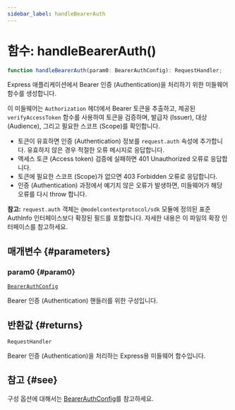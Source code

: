 ```yaml
---
sidebar_label: handleBearerAuth
---
```


# 함수: handleBearerAuth()

```ts
function handleBearerAuth(param0: BearerAuthConfig): RequestHandler;
```

Express 애플리케이션에서 Bearer 인증 (Authentication)을 처리하기 위한 미들웨어 함수를 생성합니다.

이 미들웨어는 `Authorization` 헤더에서 Bearer 토큰을 추출하고, 제공된 `verifyAccessToken` 함수를 사용하여 토큰을 검증하며, 발급자 (Issuer), 대상 (Audience), 그리고 필요한 스코프 (Scope)를 확인합니다.

- 토큰이 유효하면 인증 (Authentication) 정보를 `request.auth` 속성에 추가합니다.
  유효하지 않은 경우 적절한 오류 메시지로 응답합니다.
- 액세스 토큰 (Access token) 검증에 실패하면 401 Unauthorized 오류로 응답합니다.
- 토큰에 필요한 스코프 (Scope)가 없으면 403 Forbidden 오류로 응답합니다.
- 인증 (Authentication) 과정에서 예기치 않은 오류가 발생하면, 미들웨어가 해당 오류를 다시 throw 합니다.

**참고:**  `request.auth` 객체는 `@modelcontextprotocol/sdk` 모듈에 정의된 표준 AuthInfo 인터페이스보다 확장된 필드를 포함합니다. 자세한 내용은 이 파일의 확장 인터페이스를 참고하세요.

## 매개변수 {#parameters}

### param0 {#param0}

[`BearerAuthConfig`](/references/js/type-aliases/BearerAuthConfig.md)

Bearer 인증 (Authentication) 핸들러를 위한 구성입니다.

## 반환값 {#returns}

`RequestHandler`

Bearer 인증 (Authentication)을 처리하는 Express용 미들웨어 함수입니다.

## 참고 {#see}

구성 옵션에 대해서는 [BearerAuthConfig](/references/js/type-aliases/BearerAuthConfig.md)를 참고하세요.
